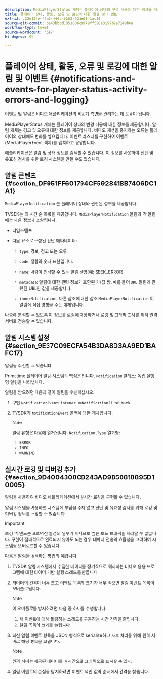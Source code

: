```yaml
---
description: MediaPlayerStatus 개체는 플레이어 상태의 변경 내용에 대한 정보를 제공합니다. 알림 개체는 경고 및 오류에 대한 정보를 제공합니다. 비디오 재생을 중지하는 오류는 플레이어의 상태에도 변화를 일으킵니다. 이벤트 리스너를 구현하여 이벤트(MediaPlayerEvent 객체)를 캡처하고 응답합니다.
title: 플레이어 상태, 활동, 오류 및 로깅에 대한 알림 및 이벤트
exl-id: c25e834e-ffa0-444c-9285-331e6841ac29
source-git-commit: be43bbbd1051886c8979ff590a3197b2a7249b6a
workflow-type: tm+mt
source-wordcount: '517'
ht-degree: 0%

---
```


# 플레이어 상태, 활동, 오류 및 로깅에 대한 알림 및 이벤트 {#notifications-and-events-for-player-status-activity-errors-and-logging}

이벤트 및 알림은 비디오 애플리케이션의 비동기 측면을 관리하는 데 도움이 됩니다.

MediaPlayerStatus 개체는 플레이어 상태의 변경 내용에 대한 정보를 제공합니다. 알림 개체는 경고 및 오류에 대한 정보를 제공합니다. 비디오 재생을 중지하는 오류는 플레이어의 상태에도 변화를 일으킵니다. 이벤트 리스너를 구현하여 이벤트(MediaPlayerEvent 객체)를 캡처하고 응답합니다.

애플리케이션은 알림 및 상태 정보를 검색할 수 있습니다. 이 정보를 사용하여 진단 및 유효성 검사를 위한 로깅 시스템을 만들 수도 있습니다.

## 알림 콘텐츠 {#section_DF951FF601794CF592841BB7406DC1A1}

`MediaPlayerNotification` 는 플레이어 상태와 관련된 정보를 제공합니다.

TVSDK는 의 시간 순 목록을 제공합니다. `MediaPlayerNotification` 알림과 각 알림에는 다음 정보가 포함됩니다.

* 타임스탬프
* 다음 요소로 구성된 진단 메타데이터:

   * `type`: 정보, 경고 또는 오류.
   * `code`: 알림의 숫자 표현입니다.
   * `name`: 사람이 인식할 수 있는 알림 설명(예: SEEK_ERROR)
   * `metadata`: 알림에 대한 관련 정보가 포함된 키/값 쌍. 예를 들어 `URL` 알림과 관련된 URL인 값을 제공합니다.

   * `innerNotification`: 다른 참조에 대한 참조 `MediaPlayerNotification` 이 알림에 직접 영향을 주는 개체입니다.

나중에 분석할 수 있도록 이 정보를 로컬에 저장하거나 로깅 및 그래픽 표시를 위해 원격 서버로 전송할 수 있습니다.

## 알림 시스템 설정 {#section_9E37C09ECFA54B3DA8D3AA9ED1BAFC17}

알림을 수신할 수 있습니다.

Primetime 플레이어 알림 시스템의 핵심은 입니다. `Notification` 클래스: 독립 실행형 알림을 나타냅니다.

알림을 받으려면 다음과 같이 알림을 수신하십시오.

1. 구현 `NotificationEventListener.onNotification()` callback.
1. TVSDK가 `NotificationEvent` 콜백에 대한 개체입니다.

   >[!NOTE]
   >
   >알림 유형은 다음에 열거됩니다. `Notification.Type` 열거형:

   * `ERROR`
   * `INFO`
   * `WARNING`

## 실시간 로깅 및 디버깅 추가 {#section_9D4004308CB243AD9B50818895D10005}

알림을 사용하여 비디오 애플리케이션에서 실시간 로깅을 구현할 수 있습니다.

알림 시스템을 사용하면 시스템에 부담을 주지 않고 진단 및 유효성 검사를 위해 로깅 및 디버깅 정보를 수집할 수 있습니다.

>[!IMPORTANT]
>
>로깅 백 엔드는 프로덕션 설정의 일부가 아니므로 높은 로드 트래픽을 처리할 수 없습니다. 구현이 절대적으로 완료되지 않아도 되는 경우 데이터 전송의 효율성을 고려하여 시스템을 오버로드할 수 있습니다.

다음은 알림을 검색하는 방법의 예입니다.

1. TVSDK 알림 시스템에서 수집한 데이터를 정기적으로 쿼리하는 비디오 응용 프로그램에 대한 타이머 기반 실행 스레드를 만듭니다.
1. 타이머의 간격이 너무 크고 이벤트 목록의 크기가 너무 작으면 알림 이벤트 목록이 오버플로됩니다.

   >[!NOTE]
   >
   >이 오버플로를 방지하려면 다음 중 하나를 수행합니다.
   >
   >1. 새 이벤트에 대해 폴링하는 스레드를 구동하는 시간 간격을 줄입니다.
   >1. 알림 목록의 크기를 늘립니다.


1. 최신 알림 이벤트 항목을 JSON 형식으로 serialize하고 사후 처리를 위해 원격 서버로 해당 항목을 보냅니다.

   >[!NOTE]
   >
   >원격 서버는 제공된 데이터를 실시간으로 그래픽으로 표시할 수 있다.

1. 알림 이벤트의 손실을 탐지하려면 이벤트 색인 값의 순서에서 간격을 찾습니다.
